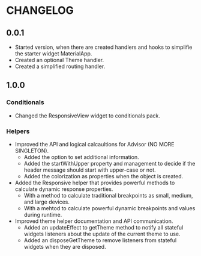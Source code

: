 # CHANGELOG

## 0.0.1

* Started version, when there are created handlers and hooks to simplifie the starter widget MaterialApp.
* Created an optional Theme handler.
* Created a simplified routing handler.

## 1.0.0

### Conditionals

* Changed the ResponsiveView widget to conditionals pack.

### Helpers

* Improved the API and logical calcaultions for Advisor (NO MORE SINGLETON).
  * Added the option to set additional information.
  * Added the startWithUpper property and management to decide if the header message should start with upper-case or not.
  * Added the colorization as properties when the object is created.
* Added the Responsive helper that provides powerful methods to calculate dynamic response properties.
  * With a method to calculate traditional breakpoints as small, medium, and large devices.
  * With a mehtod to calculate powerful dynamic breakpoints and values during runtime.  
* Improved theme helper documentation and API communication.
  * Added an updateEffect to getTheme method to notify all stateful widgets listeners about
  the update of the current theme to use.  
  * Added an disposeGetTheme to remove listeners from stateful widgets when they are disposed.
